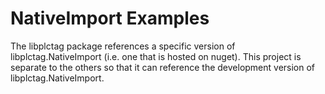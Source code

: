 # NativeImport Examples

The libplctag package references a specific version of libplctag.NativeImport (i.e. one that is hosted on nuget).
This project is separate to the others so that it can reference the development version of libplctag.NativeImport.
